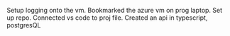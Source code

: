 Setup logging onto the vm. Bookmarked the azure vm on prog laptop.
Set up repo. Connected vs code to proj file.
Created an api in typescript, postgresQL
